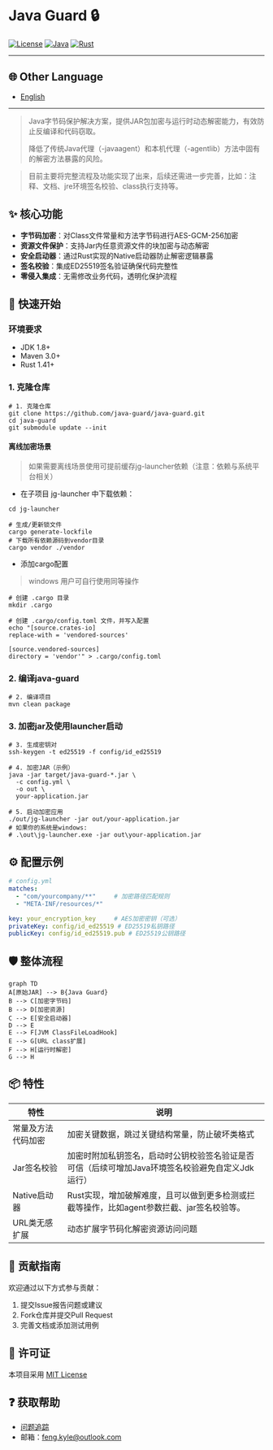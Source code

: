 # Java Guard 🔒

[![License](https://img.shields.io/badge/License-MIT-blue.svg)](LICENSE)
[![Java](https://img.shields.io/badge/Java-8%2B-orange)](https://java.com)
[![Rust](https://img.shields.io/badge/Rust-1.41+-red)](https://rust-lang.org)

---
## 🌐 Other Language
- [English](README.en.md)
---

> Java字节码保护解决方案，提供JAR包加密与运行时动态解密能力，有效防止反编译和代码窃取。
>
> 降低了传统Java代理（-javaagent）和本机代理（-agentlib）方法中固有的解密方法暴露的风险。
> 

> 目前主要将完整流程及功能实现了出来，后续还需进一步完善，比如：注释、文档、jre环境签名校验、class执行支持等。
>

## ✨ 核心功能
- **字节码加密**：对Class文件常量和方法字节码进行AES-GCM-256加密
- **资源文件保护**：支持Jar内任意资源文件的块加密与动态解密
- **安全启动器**：通过Rust实现的Native启动器防止解密逻辑暴露
- **签名校验**：集成ED25519签名验证确保代码完整性
- **零侵入集成**：无需修改业务代码，透明化保护流程

## 🚀 快速开始
### 环境要求
- JDK 1.8+
- Maven 3.0+
- Rust 1.41+

### 1. 克隆仓库
```shell
# 1. 克隆仓库
git clone https://github.com/java-guard/java-guard.git
cd java-guard
git submodule update --init
```

#### 离线加密场景
> 如果需要离线场景使用可提前缓存jg-launcher依赖（注意：依赖与系统平台相关）
> 

* 在子项目 jg-launcher 中下载依赖：

```shell
cd jg-launcher

# 生成/更新锁文件
cargo generate-lockfile
# 下载所有依赖源码到vendor目录
cargo vendor ./vendor
```

* 添加cargo配置
> windows 用户可自行使用同等操作
```shell
# 创建 .cargo 目录
mkdir .cargo

# 创建 .cargo/config.toml 文件，并写入配置
echo "[source.crates-io]
replace-with = 'vendored-sources'

[source.vendored-sources]
directory = 'vendor'" > .cargo/config.toml
```

### 2. 编译java-guard
```shell
# 2. 编译项目
mvn clean package
```

### 3. 加密jar及使用launcher启动
```shell
# 3. 生成密钥对
ssh-keygen -t ed25519 -f config/id_ed25519

# 4. 加密JAR（示例）
java -jar target/java-guard-*.jar \
  -c config.yml \
  -o out \
  your-application.jar

# 5. 启动加密应用
./out/jg-launcher -jar out/your-application.jar
# 如果你的系统是windows:
# .\out\jg-launcher.exe -jar out\your-application.jar
```

## ⚙️ 配置示例
```yaml
# config.yml
matches: 
  - "com/yourcompany/**"     # 加密路径匹配规则
  - "META-INF/resources/*"

key: your_encryption_key     # AES加密密钥（可选）
privateKey: config/id_ed25519 # ED25519私钥路径
publicKey: config/id_ed25519.pub # ED25519公钥路径
```

## 🛡️ 整体流程
```mermaid
graph TD
A[原始JAR] --> B{Java Guard}
B --> C[加密字节码]
B --> D[加密资源]
C --> E[安全启动器]
D --> E
E --> F[JVM ClassFileLoadHook]
E --> G[URL class扩展]
F --> H[运行时解密]
G --> H
```

## 📦 特性
| 特性        | 说明                                                   |
|-----------|------------------------------------------------------|
| 常量及方法代码加密 | 加密关键数据，跳过关键结构常量，防止破坏类格式                              |
| Jar签名校验   | 加密时附加私钥签名，启动时公钥校验签名验证是否可信（后续可增加Java环境签名校验避免自定义Jdk运行） |
| Native启动器 | Rust实现，增加破解难度，且可以做到更多检测或拦截等操作，比如agent参数拦截、jar签名校验等。  |
| URL类无感扩展  | 动态扩展字节码化解密资源访问问题                                     |

## 🤝 贡献指南
欢迎通过以下方式参与贡献：
1. 提交Issue报告问题或建议
2. Fork仓库并提交Pull Request
3. 完善文档或添加测试用例

[//]: # (因为暂时还没写贡献规范 -_-)
[//]: # (请阅读[贡献规范]&#40;CONTRIBUTING.md&#41;了解详细流程。)

## 📜 许可证
本项目采用 [MIT License](LICENSE)

## ❓ 获取帮助
- [问题追踪](https://github.com/java-guard/java-guard/issues)
- 邮箱：feng.kyle@outlook.com